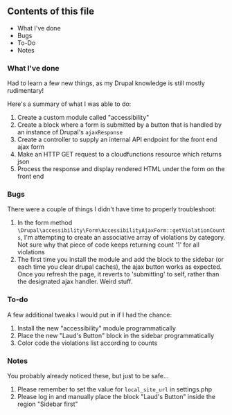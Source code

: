 ## Contents of this file

 * What I've done
 * Bugs
 * To-Do
 * Notes




### What I've done

Had to learn a few new things, as my Drupal knowledge is still mostly rudimentary!

Here's a summary of what I was able to do:

 1. Create a custom module called "accessibility"
 2. Create a block where a form is submitted by a button that is handled by an instance of Drupal's `ajaxResponse`
 3. Create a controller to supply an internal API endpoint for the front end ajax form
 4. Make an HTTP GET request to a cloudfunctions resource which returns json
 5. Process the response and display rendered HTML under the form on the front end




### Bugs

There were a couple of things I didn't have time to properly troubleshoot:

 1. In the form method `\Drupal\accessibility\Form\AccessibilityAjaxForm::getViolationCounts`, I'm attempting to create an associative array of violations by category. Not sure why that piece of code keeps returning count '1' for all violations
 2. The first time you install the module and add the block to the sidebar (or each time you clear drupal caches), the ajax button works as expected. Once you refresh the page, it reverts to 'submitting' to self, rather than the designated ajax handler. Weird stuff.




### To-do

A few additional tweaks I would put in if I had the chance:

 1. Install the new "accessibility" module programmatically
 2. Place the new "Laud's Button" block in the sidebar programmatically
 3. Color code the violations list according to counts




### Notes

You probably already noticed these, but just to be safe...

 1. Please remember to set the value for `local_site_url` in settings.php
 2. Please log in and manually place the block "Laud's Button" inside the region "Sidebar first"
